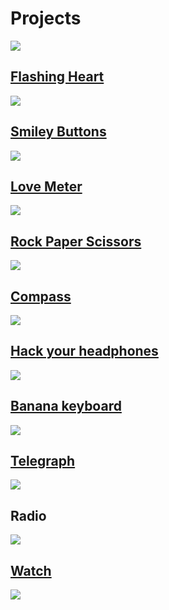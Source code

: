 # Projects

![](/static/mb/projects/all10.png)

## [Flashing Heart](/projects/flashing-heart)

![](/static/mb/projects/a1-display.png)

## [Smiley Buttons](/projects/smiley-buttons)

![](/static/mb/projects/a2-buttons.png)

## [Love Meter](/projects/love-meter)

![](/static/mb/projects/a3-pins.png)

## [Rock Paper Scissors](/projects/rock-paper-scissors)

![](/static/mb/projects/a4-motion.png)

## [Compass](/projects/compass)

![](/static/mb/projects/a5-compass.png)

## [Hack your headphones](/projects/hack-your-headphones)

![](/static/mb/projects/a6-music.png)

## [Banana keyboard](/projects/banana-keyboard)

![](/static/mb/projects/a7-conductive.png)

## [Telegraph](/lessons/telegraph/activity)

![](/static/mb/projects/a8-network.png)

## Radio

![](/static/mb/projects/a9-radio.png)

## [Watch](/projects/the-watch)

![](/static/mb/projects/a10-watch.png)



